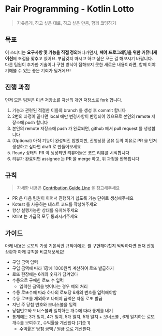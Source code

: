# Pair Programming - Kotlin Lotto

> 자유롭게, 하고 싶은 대로, 하고 싶은 만큼, 함께 코딩하기

## 목표

이 스터디는 **요구사항 및 기능을 직접 정의**해나가면서, **페어 프로그래밍을 위한 커뮤니케이션**에 초점을 맞추고 있어요. 부담갖지 마시고 하고 싶은 모든 걸 해보시기 바랍니다. 다른 팀원이 추가한 기술이나
구현 방식이 접해보지 못한 새로운 내용이라면, 함께 이야기해볼 수 있는 좋은 기회가 될거에요!

## 진행 과정

먼저 모든 팀원은 미션 저장소를 자신의 개인 저장소로 fork 합니다.

1. 기능과 관련된 적절한 이름의 branch 를 생성 후 commit 합니다
2. 2번의 과정이 끝나면 local 에만 변경사항이 반영되어 있으므로 본인의 remote 저장소에 push 합니다
3. 본인의 remote 저장소에 push 가 완료되면, github 에서 pull request 를 생성합니다
4. (Optional) 아직 기능이 완성되진 않았지만, 진행상황 공유 등의 이유로 PR 을 먼저 생성하고 싶다면 draft 로 만들어보세요
5. Ready 상태의 PR 이 생성되면 리뷰어들은 코드 리뷰를 시작합니다
6. 리뷰가 완료되면 assignee 는 PR 을 merge 하고, 위 과정을 반복합니다

## 규칙

> 자세한 내용은 [Contribution Guide Line](https://github.com/Learning-Is-Vital-In-Development/23-17-pair-programming-game/blob/main/CONTRIBUTING.md) 을 참고해주세요

- PR 은 다음 팀원이 이어서 진행하기 쉽도록 기능 단위로 생성해주세요
- Kotest 를 사용하는 테스트 코드를 작성해주세요
- 항상 실행가능한 상태를 유지해주세요
- Ktlint 는 가급적 모두 통과시켜주세요

## 가이드

아래 내용은 로또의 가장 기본적인 규칙이에요. 뭘 구현해야할지 막막하다면 현재 진행상황과 아래 규칙을 비교해보세요!

- 구입 금액 입력
- 구입 금액에 따라 1장에 1000원씩 계산하여 로또 발급하기
- 로또 한장에는 6개의 숫자가 담겨있다
- 수동으로 구매한 로또 수 입력
    - 입력한 금액을 벗어나는 경우 예외 처리
- 수동 로또수에 따라 하나의 로또당 6개의 번호를 입력해야함
- 수동 로또를 제외하고 나머지 금액은 자동 로또 발급
- 지난 주 당첨 번호와 보너스볼을 입력
- 당첨번호와 보너스볼과 일치하는 개수에 따라 통계를 내기
- 통계에는 3개 일치, 4개 일치, 5개 일치, 5개 일치 + 보너스볼 , 6개 일치하는 로또 개수를 보여주고, 수익률을 계산한다.(기준 1)
    - 수익률은 당첨 금액 / 원금 으로 계산한다.
